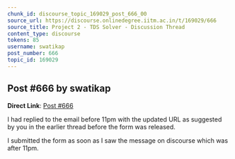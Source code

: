```yaml
---
chunk_id: discourse_topic_169029_post_666_00
source_url: https://discourse.onlinedegree.iitm.ac.in/t/169029/666
source_title: Project 2 - TDS Solver - Discussion Thread
content_type: discourse
tokens: 85
username: swatikap
post_number: 666
topic_id: 169029
---
```


## Post #666 by swatikap

**Direct Link**: [Post #666](https://discourse.onlinedegree.iitm.ac.in/t/169029/666)

I had replied to the email before 11pm with the updated URL as suggested by you in the earlier thread before the form was released.

I submitted the form as soon as I saw the message on discourse which was after 11pm.
